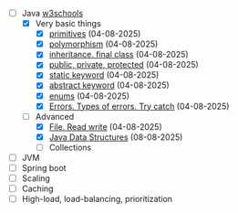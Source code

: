 - [ ] Java [w3schools](https://www.w3schools.com/java/)
  - [x] Very basic things
    - [x] [primitives](./basics/basics/simple/) (04-08-2025)
    - [x] [polymorphism](./basics/basics/simple/) (04-08-2025)
    - [x] [inheritance. final class](./basics/basics/simple/) (04-08-2025)
    - [x] [public, private, protected](./basics//basics/simple/) (04-08-2025)
    - [x] [static keyword](./basics/basics/simple/) (04-08-2025)
    - [x] [abstract keyword](./basics/basics/abstractpack/) (04-08-2025)
    - [x] [enums](./basics/basics/enumpack/) (04-08-2025)
    - [x] [Errors. Types of errors. Try catch](./basics/basics/errorpack/) (04-08-2025)
  - [ ] Advanced
    - [x] [File. Read write](./basics/advanced/filepack/) (04-08-2025)
    - [x] [Java Data Structures](./basics/advanced/ds/) (08-08-2025)
    - [ ] Collections
- [ ] JVM
- [ ] Spring boot
- [ ] Scaling
- [ ] Caching
- [ ] High-load, load-balancing, prioritization
